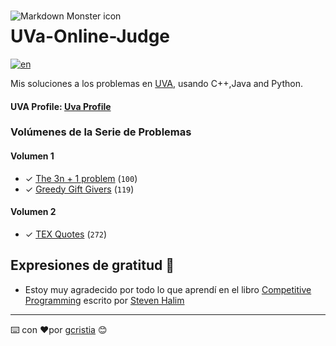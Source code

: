 <img src="https://uhunt.onlinejudge.org/images/uva.png" alt="Markdown Monster icon" style="float: left; margin-right:10px;margin-top:15px" />

# UVa-Online-Judge
[![en](https://img.shields.io/badge/lang-en-red.svg)](https://github.com/gcristia/UVa-Online-Judge/blob/main/README.md)


Mis soluciones a los problemas en [UVA](https://onlinejudge.org/), usando C++,Java and Python.

<h4>UVA Profile:  <a href="https://uhunt.onlinejudge.org/id/1210764">Uva Profile</a></h4>

### Volúmenes de la Serie de Problemas

#### Volumen 1
* ✓ [The 3n + 1 problem][100] (`100`)
* ✓ [Greedy Gift Givers][100] (`119`)

#### Volumen 2
* ✓ [TEX Quotes][272] (`272`)

## Expresiones de gratitud 🎁
* Estoy muy agradecido por todo lo que aprendí en el libro [Competitive Programming](https://sites.google.com/site/stevenhalim/) escrito por [Steven Halim](https://www.comp.nus.edu.sg/~stevenha/)
---
⌨️ con ❤️por [gcristia](https://github.com/gcristia) 😊

[1]: http://uva.onlinejudge.org
[infoSE]: http://uva.onlinejudge.org/index.php?option=com_content&task=view&id=21
[100]: http://uva.onlinejudge.org/external/1/100.html
[119]: http://uva.onlinejudge.org/external/1/119.html

[272]: http://uva.onlinejudge.org/external/2/272.html 
